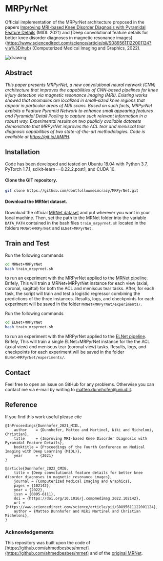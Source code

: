# MRPyrNet 

Official implementation of the MRPyrNet architecture proposed in the papers
[Improving MRI-based Knee Disorder Diagnosis with Pyramidal Feature Details](https://openreview.net/forum?id=7psPmlNffvg) (MIDL 2021) and [Deep convolutional feature details for better knee disorder diagnoses in magnetic resonance images}(https://www.sciencedirect.com/science/article/pii/S0895611122001124?via%3Dihub) (Computerized Medical Imaging and Graphics, 2022).
 
<img src="./midl2021.png" alt="drawing"/>

## Abstract
*This paper presents MRPyrNet, a new convolutional neural network (CNN) architecture that improves the capabilities of CNN-based pipelines for knee injury detection via magnetic resonance imaging (MRI). Existing works showed that anomalies are localized in small-sized knee regions that appear in particular areas of MRI scans. Based on such facts, MRPyrNet exploits a Feature Pyramid Network to enhance small appearing features and Pyramidal Detail Pooling to capture such relevant information in a robust way. Experimental results on two publicly available datasets demonstrate that MRPyrNet improves the ACL tear and meniscal tear diagnosis capabilities of two state-of-the-art methodologies. Code is available at https://git.io/JtMPH.*

## Installation

Code has been developed and tested on Ubuntu 18.04 with Python 3.7, PyTorch 1.7.1, scikit-learn==0.22.2.post1, and CUDA 10.

#### Clone the GIT repository.  
```bash
git clone https://github.com/dontfollowmeimcrazy/MRPyrNet.git
```

#### Download the MRNet dataset. 
Download the official [MRNet dataset](https://stanfordmlgroup.github.io/competitions/mrnet/) and put wherever you want in your local machine.
Then, set the path to the MRNet folder into the variable ```DATA_PATH``` contained in the bash files ```train_mrpyrnet.sh``` located in the folders ```MRNet+MRPyrNet``` and ```ELNet+MRPyrNet```.
   
## Train and Test

Run the following commands
```bash
cd MRNet+MRPyrNet
bash train_mrpyrnet.sh 
```  
to run an experiment with the MRPyrNet applied to the [MRNet pipeline](https://journals.plos.org/plosmedicine/article?id=10.1371/journal.pmed.1002699). Brifely, This will train a MRNet+MRPyrNet instance for each view (axial, coronal, sagittal) for both the ACL and meniscus tear tasks. After, for each task, the script will train and test a logistic regressor combining the predictions of the three instances. Results, logs, and checkpoints for each experiment will be saved in the folder ```MRNet+MRPyrNet/experiments/```.

Run the following commands
```bash
cd ELNet+MRPyrNet
bash train_mrpyrnet.sh 
```  
to run an experiment with the MRPyrNet applied to the [ELNet pipeline](https://arxiv.org/abs/2005.02706). Brifely, This will train a single ELNet+MRPyrNet instance for the the ACL (axial view) and meniscus tear (coronal view) tasks. Results, logs, and checkpoints for each experiment will be saved in the folder ```ELNet+MRPyrNet/experiments/```.

## Contact

Feel free to open an issue on GitHub for any problems. Otherwise you can contact me via e-mail by writing to [matteo.dunnhofer@uniud.it](matteo.dunnhofer@uniud.it).

## Reference
If you find this work useful please cite
```
@InProceedings{Dunnhofer_2021_MIDL,
	author    = {Dunnhofer, Matteo and Martinel, Niki and Micheloni, Christian},
	title     = {Improving MRI-based Knee Disorder Diagnosis with Pyramidal Feature Details},
	booktitle = {Proceedings of the Fourth Conference on Medical Imaging with Deep Learning (MIDL)},
	year      = {2021}
}

@article{Dunnhofer_2022_CMIG,
	title = {Deep convolutional feature details for better knee disorder diagnoses in magnetic resonance images},
	journal = {Computerized Medical Imaging and Graphics},
	pages = {102142},
	year = {2022},
	issn = {0895-6111},
	doi = {https://doi.org/10.1016/j.compmedimag.2022.102142},
	url = {https://www.sciencedirect.com/science/article/pii/S0895611122001124},
	author = {Matteo Dunnhofer and Niki Martinel and Christian Micheloni},
}
``` 

### Acknowledgements 

This repository was built upon the code of [https://github.com/ahmedbesbes/mrnet](https://github.com/ahmedbesbes/mrnet) and of the [original MRNet](https://doi.org/10.1371/journal.pmed.1002699.s001).
